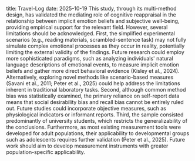 title: Travel-Log
date: 2025-10-19
This study, through its multi-method design, has validated the mediating role of cognitive reappraisal in the relationship between implicit emotion beliefs and subjective well-being, providing empirical support for the relevant field. However, several limitations should be acknowledged. First, the simplified experimental scenarios (e.g., reading materials, scrambled-sentence task) may not fully simulate complex emotional processes as they occur in reality, potentially limiting the external validity of the findings. Future research could employ more sophisticated paradigms, such as analyzing individuals' natural language descriptions of emotional events, to measure implicit emotion beliefs and gather more direct behavioral evidence (Kisley et al., 2024). Alternatively, exploring novel methods like scenario-based measures (Savani et al., 2011; Peter et al., 2025) could help address the limitations inherent in traditional laboratory tasks. Second, although common method bias was statistically examined, the primary reliance on self-report data means that social desirability bias and recall bias cannot be entirely ruled out. Future studies could incorporate objective measures, such as physiological indicators or informant reports. Third, the sample consisted predominantly of university students, which restricts the generalizability of the conclusions. Furthermore, as most existing measurement tools were developed for adult populations, their applicability to developmental groups such as adolescents requires further validation (Peter et al., 2025). Future work should aim to develop measurement instruments with greater population-specific applicability.
